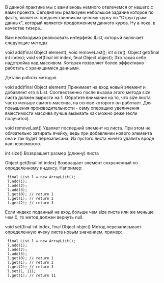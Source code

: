 В данной практике мы с вами вновь немного отвлечемся от нашего с вами проекта. Сегодня мы реализуем небольшое задание которое по факту, является предшествинником целому курсу по "Структурам данных", который является продолжением данного курса. Ну а пока, в качестве тизера...

Вам необходимо реализовать интерфейс IList, который включает следующие методы:

void add(final Object element);
void removeLast();
int size();
Object get(final int index);
void set(final int index, final Object object);
Это такая себе надстройка над массивом. Которая позволяет более эффективно работать с хранящимися данными.

Детали работы методов

void add(final Object element)
Принимает на вход новый элемент и добавляет его в List. Соотвественно после вызова этого метода size листа должен вырости на 1. Обратите внимание на то, что size листа часто меньше самого массива, на основе которого он работает. Для повышения производительности - саму операщию увеличения вместимости массива лучше вызывать как можно реже (если получится).

void removeLast()
Удаляет последний элемент из листа. При этом не обязательно затирать ячейку, ведь при добавлении нового элемента она и так будет перезаписана. Из пустого листа ничего удалить вроде как невозможно.

int size()
Возвращает размер (длинну) листа

Object get(final int index)
Возвращает элемент сохраненный по определенному индексу. Например:

     final List l = new ArrayList();
     l.add(1);
     l.add(2);
     l.add(3);
     l.get(0); // return 1
     l.get(1); // return 2
     l.get(2); // return 3
Если индекс поданный на вход больше чем size листа или же меньше чем 0, то метод должен вернуть null.

void set(final int index, final Object object)
Метод перезаписывает определенную ячеку листа новым значением, пример:

     final List l = new ArrayList();
     l.add(1);
     l.add(2);
     l.add(3);
     l.get(0); // return 1
     l.get(1); // return 2
     l.get(2); // return 3
     l.set(1, 11);
     l.get(1); // return 11